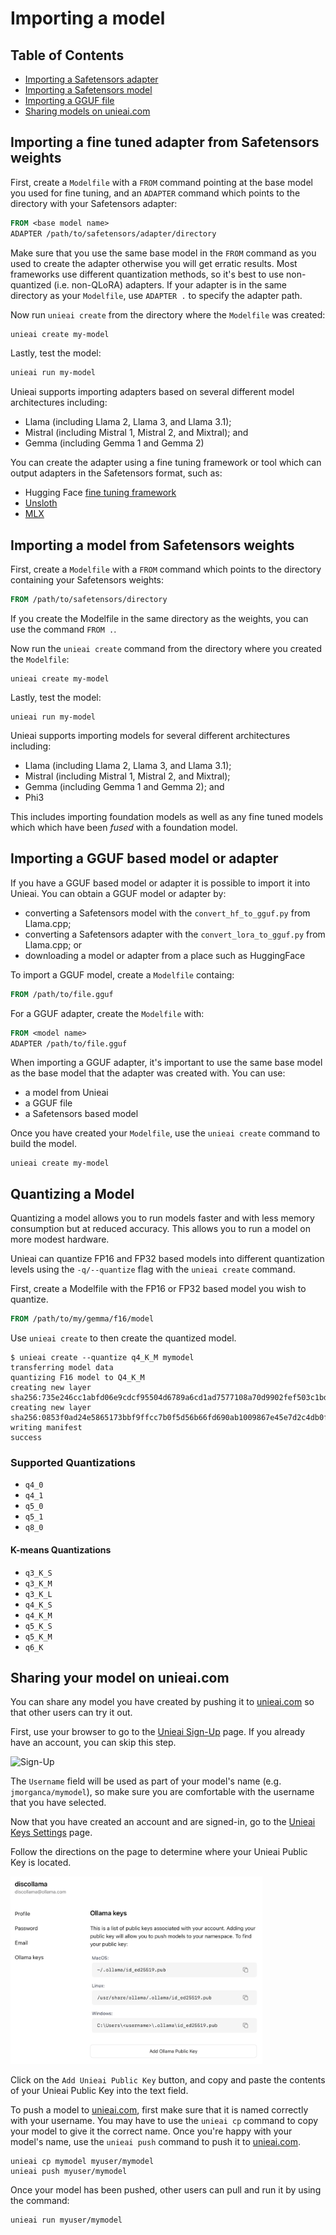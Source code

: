 # Importing a model

## Table of Contents

  * [Importing a Safetensors adapter](#Importing-a-fine-tuned-adapter-from-Safetensors-weights)
  * [Importing a Safetensors model](#Importing-a-model-from-Safetensors-weights)
  * [Importing a GGUF file](#Importing-a-GGUF-based-model-or-adapter)
  * [Sharing models on unieai.com](#Sharing-your-model-on-unieaicom)

## Importing a fine tuned adapter from Safetensors weights

First, create a `Modelfile` with a `FROM` command pointing at the base model you used for fine tuning, and an `ADAPTER` command which points to the directory with your Safetensors adapter:

```dockerfile
FROM <base model name>
ADAPTER /path/to/safetensors/adapter/directory
```

Make sure that you use the same base model in the `FROM` command as you used to create the adapter otherwise you will get erratic results. Most frameworks use different quantization methods, so it's best to use non-quantized (i.e. non-QLoRA) adapters. If your adapter is in the same directory as your `Modelfile`, use `ADAPTER .` to specify the adapter path.

Now run `unieai create` from the directory where the `Modelfile` was created:

```bash
unieai create my-model
```

Lastly, test the model:

```bash
unieai run my-model
```

Unieai supports importing adapters based on several different model architectures including:

  * Llama (including Llama 2, Llama 3, and Llama 3.1);
  * Mistral (including Mistral 1, Mistral 2, and Mixtral); and
  * Gemma (including Gemma 1 and Gemma 2)

You can create the adapter using a fine tuning framework or tool which can output adapters in the Safetensors format, such as:

  * Hugging Face [fine tuning framework](https://huggingface.co/docs/transformers/en/training)
  * [Unsloth](https://github.com/unslothai/unsloth)
  * [MLX](https://github.com/ml-explore/mlx)


## Importing a model from Safetensors weights

First, create a `Modelfile` with a `FROM` command which points to the directory containing your Safetensors weights:

```dockerfile
FROM /path/to/safetensors/directory
```

If you create the Modelfile in the same directory as the weights, you can use the command `FROM .`.

Now run the `unieai create` command from the directory where you created the `Modelfile`:

```shell
unieai create my-model
```

Lastly, test the model:

```shell
unieai run my-model
```

Unieai supports importing models for several different architectures including:

  * Llama (including Llama 2, Llama 3, and Llama 3.1);
  * Mistral (including Mistral 1, Mistral 2, and Mixtral);
  * Gemma (including Gemma 1 and Gemma 2); and
  * Phi3

This includes importing foundation models as well as any fine tuned models which which have been _fused_ with a foundation model.


## Importing a GGUF based model or adapter

If you have a GGUF based model or adapter it is possible to import it into Unieai. You can obtain a GGUF model or adapter by:

  * converting a Safetensors model with the `convert_hf_to_gguf.py` from Llama.cpp;
  * converting a Safetensors adapter with the `convert_lora_to_gguf.py` from Llama.cpp; or
  * downloading a model or adapter from a place such as HuggingFace

To import a GGUF model, create a `Modelfile` containg:

```dockerfile
FROM /path/to/file.gguf
```

For a GGUF adapter, create the `Modelfile` with:

```dockerfile
FROM <model name>
ADAPTER /path/to/file.gguf
```

When importing a GGUF adapter, it's important to use the same base model as the base model that the adapter was created with. You can use:

 * a model from Unieai
 * a GGUF file
 * a Safetensors based model

Once you have created your `Modelfile`, use the `unieai create` command to build the model.

```shell
unieai create my-model
```

## Quantizing a Model

Quantizing a model allows you to run models faster and with less memory consumption but at reduced accuracy. This allows you to run a model on more modest hardware.

Unieai can quantize FP16 and FP32 based models into different quantization levels using the `-q/--quantize` flag with the `unieai create` command.

First, create a Modelfile with the FP16 or FP32 based model you wish to quantize.

```dockerfile
FROM /path/to/my/gemma/f16/model
```

Use `unieai create` to then create the quantized model.

```shell
$ unieai create --quantize q4_K_M mymodel
transferring model data
quantizing F16 model to Q4_K_M
creating new layer sha256:735e246cc1abfd06e9cdcf95504d6789a6cd1ad7577108a70d9902fef503c1bd
creating new layer sha256:0853f0ad24e5865173bbf9ffcc7b0f5d56b66fd690ab1009867e45e7d2c4db0f
writing manifest
success
```

### Supported Quantizations

- `q4_0`
- `q4_1`
- `q5_0`
- `q5_1`
- `q8_0`

#### K-means Quantizations

- `q3_K_S`
- `q3_K_M`
- `q3_K_L`
- `q4_K_S`
- `q4_K_M`
- `q5_K_S`
- `q5_K_M`
- `q6_K`


## Sharing your model on unieai.com

You can share any model you have created by pushing it to [unieai.com](https://unieai.com) so that other users can try it out.

First, use your browser to go to the [Unieai Sign-Up](https://unieai.com/signup) page. If you already have an account, you can skip this step.

<img src="images/signup.png" alt="Sign-Up" width="40%">

The `Username` field will be used as part of your model's name (e.g. `jmorganca/mymodel`), so make sure you are comfortable with the username that you have selected.

Now that you have created an account and are signed-in, go to the [Unieai Keys Settings](https://unieai.com/settings/keys) page.

Follow the directions on the page to determine where your Unieai Public Key is located.

<img src="images/unieai-keys.png" alt="Unieai Keys" width="80%">

Click on the `Add Unieai Public Key` button, and copy and paste the contents of your Unieai Public Key into the text field.

To push a model to [unieai.com](https://unieai.com), first make sure that it is named correctly with your username. You may have to use the `unieai cp` command to copy
your model to give it the correct name. Once you're happy with your model's name, use the `unieai push` command to push it to [unieai.com](https://unieai.com).

```shell
unieai cp mymodel myuser/mymodel
unieai push myuser/mymodel
```

Once your model has been pushed, other users can pull and run it by using the command:

```shell
unieai run myuser/mymodel
```

